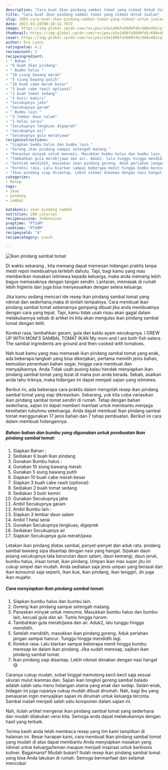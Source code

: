 ```yaml
---
description: "Cara buat Ikan pindang sambal tomat yang nikmat Untuk Jualan"
title: "Cara buat Ikan pindang sambal tomat yang nikmat Untuk Jualan"
slug: 1093-cara-buat-ikan-pindang-sambal-tomat-yang-nikmat-untuk-jualan
date: 2021-03-28T00:28:14.767Z
image: https://img-global.cpcdn.com/recipes/e5e1d96fa5600fdb/680x482cq70/ikan-pindang-sambal-tomat-foto-resep-utama.jpg
thumbnail: https://img-global.cpcdn.com/recipes/e5e1d96fa5600fdb/680x482cq70/ikan-pindang-sambal-tomat-foto-resep-utama.jpg
cover: https://img-global.cpcdn.com/recipes/e5e1d96fa5600fdb/680x482cq70/ikan-pindang-sambal-tomat-foto-resep-utama.jpg
author: Ora Lyons
ratingvalue: 4.2
reviewcount: 3
recipeingredient:
- " Bahan "
- "6 buah Ikan pindang"
- " Bumbu halus "
- "10 siung bawang merah"
- "5 siung bawang putih"
- "10 buah cabe merah besar"
- "3 buah cabe rawit optional"
- "2 buah tomat sedang"
- "3 butir kemiri"
- "Secukupnya jahe"
- "Secukupnya garam"
- " Bumbu lain "
- "3 lembar daun salam"
- "1 helai serai"
- "Secukupnya lengkuas digeprek"
- "Secukupnya air"
- "Secukupnya gula merahjawa"
recipeinstructions:
- "Siapkan bumbu halus dan bumbu lain."
- "Goreng ikan pindang sampai setengah matang."
- "Panaskan minyak untuk menumis. Masukkan bumbu halus dan bumbu lain, kecuali gula dan air. Tumis hingga harum."
- "Tambahkan gula merah/jawa dan air. Aduk2, lalu tunggu hingga mendidih."
- "Setelah mendidih, masukkan ikan pindang goreng. Aduk perlahan jangan sampai hancur. Tunggu hingga mendidih lagi."
- "Koreksi rasa. Lalu biarkan sampai beberapa menit hingga bumbu meresap ke dalam ikan pindang. Jika sudah meresap, sajikan ikan pindang sambal tomat."
- "Ikan pindang siap disantap. Lebih nikmat dimakan dengan nasi hangat 😋"
categories:
- Resep
tags:
- ikan
- pindang
- sambal

katakunci: ikan pindang sambal 
nutrition: 208 calories
recipecuisine: Indonesian
preptime: "PT14M"
cooktime: "PT40M"
recipeyield: "4"
recipecategory: Lunch

---
```



![Ikan pindang sambal tomat](https://img-global.cpcdn.com/recipes/e5e1d96fa5600fdb/680x482cq70/ikan-pindang-sambal-tomat-foto-resep-utama.jpg)

Di waktu  sekarang , kita memang dapat memesan hidangan praktis tanpa mesti repot membuatnya terlebih dahulu. Tapi, bagi kamu yang mau memberikan masakan istimewa kepada keluarga, maka anda memang lebih bagus memasaknya dengan tangan sendiri. Lantaran, memasak di rumah lebih higienis dan juga bisa menyesuaikan dengan selera keluarga.

Jika kamu sedang mencari ide resep ikan pindang sambal tomat yang nikmat dan sederhana,maka di sinilah tempatnya. Cara membuat ikan pindang sambal tomat  sebenarnya gampang dibuat jika anda membuatnya dengan cara yang tepat. Tapi, kamu tidak usah risau akan gagal dalam melakukannya 
sebab di artikel ini kita akan mengulas ikan pindang sambal tomat dengan teliti.  

Koreksi rasa, tambahkan garam, gula dan kaldu ayam secukupnya. I GREW UP WITH MOM&#39;S SAMBAL TOMAT IKAN My mom and I are both fish eaters. The sambal ingredients are ground and then cooked with tomatoes.

Nah buat kamu yang mau memasak ikan pindang sambal tomat yang enak, ada beberapa langkah yang bisa dikerjakan, pertama memilih jenis bahan, kemudian penentuan bahan segar, hingga cara membuat dan menyajikannya. Anda Tidak usah pusing kalau hendak menyiapkan ikan pindang sambal tomat yang lezat di mana pun anda berada. Sebab, asalkan anda  tahu triknya, maka hidangan ini dapat menjadi sajian yang istimewa.

Berikut ini, ada beberapa cara praktis  dalam mengolah resep ikan pindang sambal tomat yang siap dikreasikan. Sekarang, yuk kita coba variasikan ikan pindang sambal tomat sendiri di rumah. Tetap dengan bahan sederhana, sajian ini dapat memberi manfaat untuk membantu menjaga kesehatan tubuhmu sekeluarga. Anda dapat membuat Ikan pindang sambal tomat menggunakan 17 jenis bahan dan 7 tahap pembuatan. Berikut ini cara dalam membuat hidangannya.

<!--inarticleads1-->

##### Bahan-bahan dan bumbu yang digunakan untuk pembuatan Ikan pindang sambal tomat:

1. Siapkan  Bahan :
1. Sediakan 6 buah Ikan pindang
1. Gunakan  Bumbu halus :
1. Gunakan 10 siung bawang merah
1. Gunakan 5 siung bawang putih
1. Siapkan 10 buah cabe merah besar
1. Siapkan 3 buah cabe rawit (optional)
1. Sediakan 2 buah tomat sedang
1. Sediakan 3 butir kemiri
1. Gunakan Secukupnya jahe
1. Ambil Secukupnya garam
1. Ambil  Bumbu lain :
1. Siapkan 3 lembar daun salam
1. Ambil 1 helai serai
1. Gunakan Secukupnya lengkuas, digeprek
1. Sediakan Secukupnya air
1. Siapkan Secukupnya gula merah/jawa


Letakan ikan pindang diatas sambal, penyet-penyet dan aduk rata. pindang sambal bawang sipa disantap dengan nasi yang hangat. Sipakan daun pisang secukupnya tata berurutan daun salam, daun kemangi, daun jeruk, bumbu halus, irisan tomat, ikan pindang. Umpan ikan mas super jitu ini cukup simpel dan mudah. Anda sediakan saja jenis umpan yang berasal dari ikan konsumsi saja seperti, ikan kue, ikan pindang, ikan tenggiri, dn juga ikan mujahir. 

<!--inarticleads2-->

##### Cara menyiapkan Ikan pindang sambal tomat:

1. Siapkan bumbu halus dan bumbu lain.
1. Goreng ikan pindang sampai setengah matang.
1. Panaskan minyak untuk menumis. Masukkan bumbu halus dan bumbu lain, kecuali gula dan air. Tumis hingga harum.
1. Tambahkan gula merah/jawa dan air. Aduk2, lalu tunggu hingga mendidih.
1. Setelah mendidih, masukkan ikan pindang goreng. Aduk perlahan jangan sampai hancur. Tunggu hingga mendidih lagi.
1. Koreksi rasa. Lalu biarkan sampai beberapa menit hingga bumbu meresap ke dalam ikan pindang. Jika sudah meresap, sajikan ikan pindang sambal tomat.
1. Ikan pindang siap disantap. Lebih nikmat dimakan dengan nasi hangat 😋


Caranya cukup mudah, sobat tinggal memotong kecil-kecil saja sesuai ukuran mulut ikanmas dan. Sajian ikan tongkol goreng sambal balado adalah salah satu menu hidangan utama yang enak dan sedap. Selain enak, hidagan ini juga rupanya cukup mudah dibuat dirumah. Nah, bagi ibu yang penasaran ingin menyajikan sajian ini dirumah untuk keluarga tercinta. Sambal matah menjadi salah satu komponen dalam sajian ini. 

Nah, itulah artikel mengenai  ikan pindang sambal tomat  yang sederhana dan mudah dilakukan versi kita. Semoga anda dapat melakukannya dengan hasil yang terbaik. 

Terima kasih anda telah membaca resep yang tim kami tampilkan di halaman ini. Besar harapan kami, cara membuat  Ikan pindang sambal tomat yang mudah di atas dapat membantu Anda menyiapkan masakan yang nikmat untuk keluarga/teman maupun menjadi inspirasi untuk berbisnis kuliner. Bagaimana? Mudah bukan? Itulah resep ikan pindang sambal tomat yang bisa Anda lakukan di rumah. Semoga bermanfaat dan selamat mencoba!

